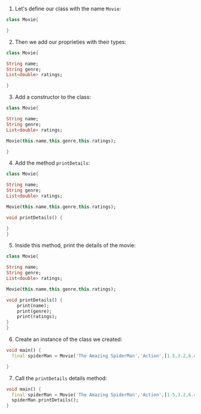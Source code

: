 1. Let's define our class with the name `Movie`:

```dart
class Movie{

}
```

2. Then we add our proprieties with their types:

```dart
class Movie{

String name;
String genre;
List<double> ratings;

}
```

3. Add a constructor to the class:

```dart
class Movie{

String name;
String genre;
List<double> ratings;

Movie(this.name,this.genre,this.ratings);

}
```

4. Add the method `printDetails`:

```dart
class Movie{

String name;
String genre;
List<double> ratings;

Movie(this.name,this.genre,this.ratings);

void printDetails() {

}
}
```

5. Inside this method, print the details of the movie:

```dart
class Movie{

String name;
String genre;
List<double> ratings;

Movie(this.name,this.genre,this.ratings);

void printDetails() {
    print(name);
    print(genre);
    print(ratings);
}
}
```

6. Create an instance of the class we created:

```dart
void main() {
  final spiderMan = Movie('The Amazing SpiderMan','Action',[1.5,3.2,6.4]);

}
```

7. Call the `printDetails` details method:

```dart
void main() {
  final spiderMan = Movie('The Amazing SpiderMan','Action',[1.5,3.2,6.4]);
  spiderMan.printDetails();
}
```


